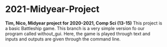 # 2021-Midyear-Project
**Tim, Nico, Midyear project for 2020-2021, Comp Sci (13-15)**
This project is a basic Battleship game. This branch is a very simple version fo our program called without_gui. Here, 
the game is played through text and inputs and outputs are given through the command line. 